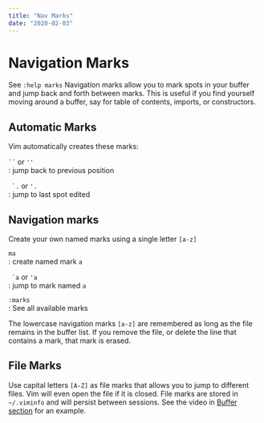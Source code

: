 ```yaml
---
title: "Nav Marks"
date: "2020-02-03"
---
```


# Navigation Marks

See `:help marks` Navigation marks allow you to mark spots in your buffer and jump back and forth between marks. This is useful if you find yourself moving around a buffer, say for table of contents, imports, or constructors.

## Automatic Marks

Vim automatically creates these marks:

` `` ` or `''`  
: jump back to previous position

`` `.`` or `'.`  
: jump to last spot edited

## Navigation marks

Create your own named marks using a single letter `[a-z]`

`ma`  
: create named mark `a`

`` `a`` or `'a`  
: jump to mark named `a`

`:marks`  
: See all available marks

The lowercase navigation marks `[a-z]` are remembered as long as the file remains in the buffer list. If you remove the file, or delete the line that contains a mark, that mark is erased.

## File Marks

Use capital letters `[A-Z]` as file marks that allows you to jump to different files. Vim will even open the file if it is closed. File marks are stored in `~/.viminfo` and will persist between sessions. See the video in [Buffer section](/working-with-vim/buffers/) for an example.
